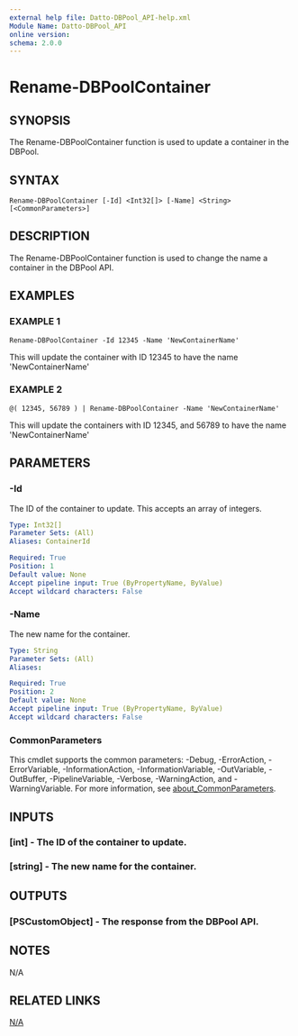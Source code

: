 ```yaml
---
external help file: Datto-DBPool_API-help.xml
Module Name: Datto-DBPool_API
online version:
schema: 2.0.0
---
```


# Rename-DBPoolContainer

## SYNOPSIS
The Rename-DBPoolContainer function is used to update a container in the DBPool.

## SYNTAX

```
Rename-DBPoolContainer [-Id] <Int32[]> [-Name] <String> [<CommonParameters>]
```

## DESCRIPTION
The Rename-DBPoolContainer function is used to change the name a container in the DBPool API.

## EXAMPLES

### EXAMPLE 1
```
Rename-DBPoolContainer -Id 12345 -Name 'NewContainerName'
```

This will update the container with ID 12345 to have the name 'NewContainerName'

### EXAMPLE 2
```
@( 12345, 56789 ) | Rename-DBPoolContainer -Name 'NewContainerName'
```

This will update the containers with ID 12345, and 56789 to have the name 'NewContainerName'

## PARAMETERS

### -Id
The ID of the container to update.
This accepts an array of integers.

```yaml
Type: Int32[]
Parameter Sets: (All)
Aliases: ContainerId

Required: True
Position: 1
Default value: None
Accept pipeline input: True (ByPropertyName, ByValue)
Accept wildcard characters: False
```

### -Name
The new name for the container.

```yaml
Type: String
Parameter Sets: (All)
Aliases:

Required: True
Position: 2
Default value: None
Accept pipeline input: True (ByPropertyName, ByValue)
Accept wildcard characters: False
```

### CommonParameters
This cmdlet supports the common parameters: -Debug, -ErrorAction, -ErrorVariable, -InformationAction, -InformationVariable, -OutVariable, -OutBuffer, -PipelineVariable, -Verbose, -WarningAction, and -WarningVariable. For more information, see [about_CommonParameters](http://go.microsoft.com/fwlink/?LinkID=113216).

## INPUTS

### [int] - The ID of the container to update.
### [string] - The new name for the container.
## OUTPUTS

### [PSCustomObject] - The response from the DBPool API.
## NOTES
N/A

## RELATED LINKS

[N/A]()

